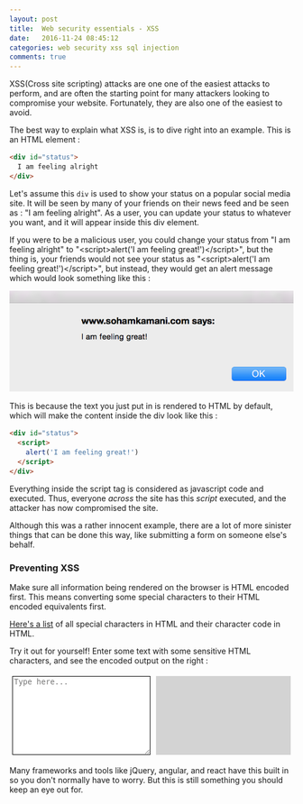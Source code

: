 ```yaml
---
layout: post
title:  Web security essentials - XSS
date:   2016-11-24 08:45:12
categories: web security xss sql injection
comments: true
---
```


XSS(Cross site scripting) attacks are one one of the easiest attacks to perform, and are often the starting point for many attackers looking to compromise your website. Fortunately, they are also one of the easiest to avoid.

<!-- more -->

The best way to explain what XSS is, is to dive right into an example. This is an HTML element :

```html
<div id="status">
  I am feeling alright
</div>
```

Let's assume this `div` is used to show your status on a popular social media site. It will be seen by many of your friends on their news feed and be seen as : "I am feeling alright". As a user, you can update your status to whatever you want, and it will appear inside this div element.

If you were to be a malicious user, you could change your status from "I am feeling alright" to "\<script\>alert('I am feeling great!')\</script\>", but the thing is, your friends would not see your status as "\<script\>alert('I am feeling great!')\</script\>", but instead, they would get an alert message which would look something like this :

![xss](/assets/images/posts/web-security-essentials/xss-alert.png)

This is because the text you just put in is rendered to HTML by default, which will make the content inside the div look like this :

```html
<div id="status">
  <script>
    alert('I am feeling great!')
  </script>
</div>
```

Everything inside the script tag is considered as javascript code and executed. Thus, everyone _across_ the site has this _script_ executed, and the attacker has now compromised the site.

Although this was a rather innocent example, there are a lot of more sinister things that can be done this way, like submitting a form on someone else's behalf.

### Preventing XSS

Make sure all information being rendered on the browser is HTML encoded first. This means converting some special characters to their HTML encoded equivalents first.

[Here's a list](http://www.degraeve.com/reference/specialcharacters.php) of all special characters in HTML and their character code in HTML.

Try it out for yourself! Enter some text with some sensitive HTML characters, and see the encoded output on the right :

<div style="display:flex; min-height:150px;">
<textarea style="flex:1 1 0;margin:5px;border:1px solid black;" id="in" placeholder="Type here..."></textarea>
<div id="out" style="flex:1 1 0;margin:5px;background:lightgrey;overflow-wrap: break-word;overflow-x:auto;"></div>
</div>

Many frameworks and tools like jQuery, angular, and react have this built in so you don't normally have to worry. But this is still something you should keep an eye out for.

<script src="/assets/scripts/xhr-html-encode.min.js">
</script>
